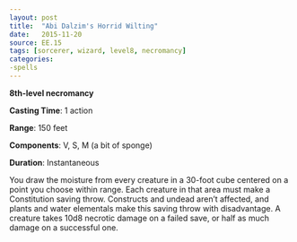 ```yaml
---
layout: post
title:  "Abi Dalzim's Horrid Wilting"
date:   2015-11-20
source: EE.15
tags: [sorcerer, wizard, level8, necromancy]
categories:
-spells
---
```


**8th-level necromancy**

**Casting Time**: 1 action

**Range**: 150 feet

**Components**: V, S, M (a bit of sponge)

**Duration**: Instantaneous

You draw the moisture from every creature in a 30-foot cube centered on a point you choose within range. Each creature in that area must make a Constitution saving throw. Constructs and undead aren’t affected, and plants and water elementals make this saving throw with disadvantage. A creature takes 10d8 necrotic damage on a failed save, or half as much damage on a successful one.
